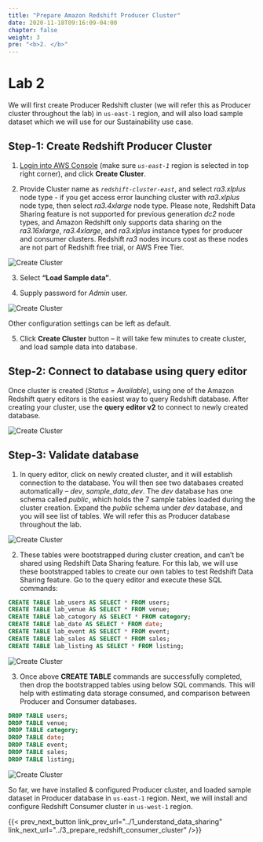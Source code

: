 ```yaml
---
title: "Prepare Amazon Redshift Producer Cluster"
date: 2020-11-18T09:16:09-04:00
chapter: false
weight: 3
pre: "<b>2. </b>"
---
```


# Lab 2

We will first create Producer Redshift cluster (we will refer this as Producer cluster throughout the lab) in `us-east-1` region, and will also load sample dataset which we will use for our Sustainability use case.

## Step-1: Create Redshift Producer Cluster

1. [Login into AWS Console](https://us-east-1.console.aws.amazon.com/redshiftv2/home?region=us-east-1#landing) (make sure _`us-east-1`_ region is selected in top right corner), and click **Create Cluster**.

2. Provide Cluster name as _`redshift-cluster-east`_, and select _ra3.xlplus_ node type - if you get access error launching cluster with _ra3.xlplus_ node type, then select _ra3.4xlarge_ node type. Please note, Redshift Data Sharing feature is not supported for previous generation _dc2_ node types, and Amazon Redshift only supports data sharing on the _ra3.16xlarge_, _ra3.4xlarge_, and _ra3.xlplus_ instance types for producer and consumer clusters. Redshift _ra3_ nodes incurs cost as these nodes are not part of Redshift free trial, or AWS Free Tier.

![Create Cluster](/Sustainability/300_optimize_data_pattern_using_redshift_data_sharing/lab-2/images/create_cluster.png?classes=lab_picture_small)

3. Select **“Load Sample data”**.

4. Supply password for _Admin_ user.

![Create Cluster](/Sustainability/300_optimize_data_pattern_using_redshift_data_sharing/lab-2/images/sample_data.png?classes=lab_picture_small)

Other configuration settings can be left as default.

5. Click **Create Cluster** button – it will take few minutes to create cluster, and load sample data into database.

## Step-2: Connect to database using query editor

Once cluster is created (_Status = Available_), using one of the Amazon Redshift query editors is the easiest way to query Redshift database. After creating your cluster, use the **query editor v2** to connect to newly created database.

![Create Cluster](/Sustainability/300_optimize_data_pattern_using_redshift_data_sharing/lab-2/images/query_editor.png?classes=lab_picture_small)

## Step-3: Validate database
1. In query editor, click on newly created cluster, and it will establish connection to the database. You will then see two databases created automatically – _dev_, _sample_data_dev_. The _dev_ database has one schema called _public_, which holds the 7 sample tables loaded during the cluster creation. Expand the _public_ schema under _dev_ database, and you will see list of tables. We will refer this as Producer database throughout the lab.

![Create Cluster](/Sustainability/300_optimize_data_pattern_using_redshift_data_sharing/lab-2/images/query_editor-2.png)

2. These tables were bootstrapped during cluster creation, and can’t be shared using Redshift Data Sharing feature. For this lab, we will use these bootstrapped tables to create our own tables to test Redshift Data Sharing feature. Go to the query editor and execute these SQL commands:


```sql
CREATE TABLE lab_users AS SELECT * FROM users;
CREATE TABLE lab_venue AS SELECT * FROM venue;
CREATE TABLE lab_category AS SELECT * FROM category;
CREATE TABLE lab_date AS SELECT * FROM date;
CREATE TABLE lab_event AS SELECT * FROM event;
CREATE TABLE lab_sales AS SELECT * FROM sales;
CREATE TABLE lab_listing AS SELECT * FROM listing;
```

![Create Cluster](/Sustainability/300_optimize_data_pattern_using_redshift_data_sharing/lab-2/images/query_editor-3.png?classes=lab_picture_small)

3. Once above **CREATE TABLE** commands are successfully completed, then drop the bootstrapped tables using below SQL commands. This will help with estimating data storage consumed, and comparison between Producer and Consumer databases.

```sql
DROP TABLE users;
DROP TABLE venue;
DROP TABLE category;
DROP TABLE date;
DROP TABLE event;
DROP TABLE sales;
DROP TABLE listing;
```

![Create Cluster](/Sustainability/300_optimize_data_pattern_using_redshift_data_sharing/lab-2/images/query_editor-4.png?classes=lab_picture_small)

So far, we have installed & configured Producer cluster, and loaded sample dataset in Producer database in `us-east-1` region. Next, we will install and configure Redshift Consumer cluster in `us-west-1` region.

{{< prev_next_button link_prev_url="../1_understand_data_sharing" link_next_url="../3_prepare_redshift_consumer_cluster" />}}
